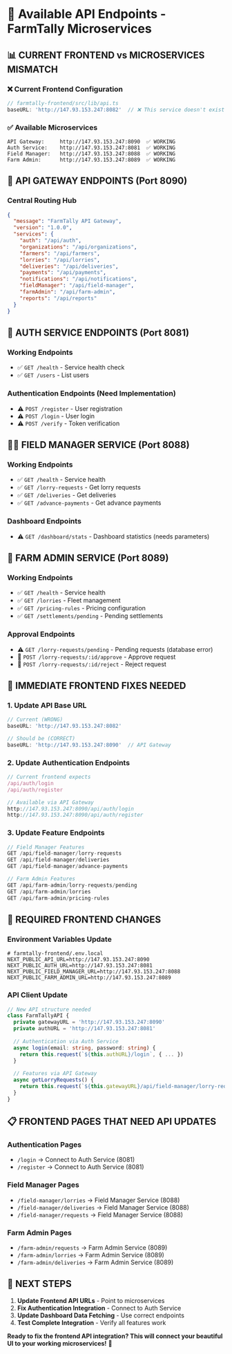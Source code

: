 # 🔗 Available API Endpoints - FarmTally Microservices

## 📊 **CURRENT FRONTEND vs MICROSERVICES MISMATCH**

### ❌ **Current Frontend Configuration**
```typescript
// farmtally-frontend/src/lib/api.ts
baseURL: 'http://147.93.153.247:8082'  // ❌ This service doesn't exist!
```

### ✅ **Available Microservices**
```
API Gateway:     http://147.93.153.247:8090  ✅ WORKING
Auth Service:    http://147.93.153.247:8081  ✅ WORKING  
Field Manager:   http://147.93.153.247:8088  ✅ WORKING
Farm Admin:      http://147.93.153.247:8089  ✅ WORKING
```

## 🎯 **API GATEWAY ENDPOINTS** (Port 8090)

### **Central Routing Hub**
```json
{
  "message": "FarmTally API Gateway",
  "version": "1.0.0",
  "services": {
    "auth": "/api/auth",
    "organizations": "/api/organizations", 
    "farmers": "/api/farmers",
    "lorries": "/api/lorries",
    "deliveries": "/api/deliveries",
    "payments": "/api/payments",
    "notifications": "/api/notifications",
    "fieldManager": "/api/field-manager",
    "farmAdmin": "/api/farm-admin",
    "reports": "/api/reports"
  }
}
```

## 🔐 **AUTH SERVICE ENDPOINTS** (Port 8081)

### **Working Endpoints**
- ✅ `GET /health` - Service health check
- ✅ `GET /users` - List users

### **Authentication Endpoints** (Need Implementation)
- ⚠️ `POST /register` - User registration
- ⚠️ `POST /login` - User login  
- ⚠️ `POST /verify` - Token verification

## 👨‍🌾 **FIELD MANAGER SERVICE** (Port 8088)

### **Working Endpoints**
- ✅ `GET /health` - Service health
- ✅ `GET /lorry-requests` - Get lorry requests
- ✅ `GET /deliveries` - Get deliveries
- ✅ `GET /advance-payments` - Get advance payments

### **Dashboard Endpoints**
- ⚠️ `GET /dashboard/stats` - Dashboard statistics (needs parameters)

## 🏢 **FARM ADMIN SERVICE** (Port 8089)

### **Working Endpoints**
- ✅ `GET /health` - Service health
- ✅ `GET /lorries` - Fleet management
- ✅ `GET /pricing-rules` - Pricing configuration
- ✅ `GET /settlements/pending` - Pending settlements

### **Approval Endpoints**
- ⚠️ `GET /lorry-requests/pending` - Pending requests (database error)
- 🔧 `POST /lorry-requests/:id/approve` - Approve request
- 🔧 `POST /lorry-requests/:id/reject` - Reject request

## 🚀 **IMMEDIATE FRONTEND FIXES NEEDED**

### **1. Update API Base URL**
```typescript
// Current (WRONG)
baseURL: 'http://147.93.153.247:8082'

// Should be (CORRECT)
baseURL: 'http://147.93.153.247:8090'  // API Gateway
```

### **2. Update Authentication Endpoints**
```typescript
// Current frontend expects
/api/auth/login
/api/auth/register

// Available via API Gateway
http://147.93.153.247:8090/api/auth/login
http://147.93.153.247:8090/api/auth/register
```

### **3. Update Feature Endpoints**
```typescript
// Field Manager Features
GET /api/field-manager/lorry-requests
GET /api/field-manager/deliveries
GET /api/field-manager/advance-payments

// Farm Admin Features  
GET /api/farm-admin/lorry-requests/pending
GET /api/farm-admin/lorries
GET /api/farm-admin/pricing-rules
```

## 🔧 **REQUIRED FRONTEND CHANGES**

### **Environment Variables Update**
```env
# farmtally-frontend/.env.local
NEXT_PUBLIC_API_URL=http://147.93.153.247:8090
NEXT_PUBLIC_AUTH_URL=http://147.93.153.247:8081
NEXT_PUBLIC_FIELD_MANAGER_URL=http://147.93.153.247:8088
NEXT_PUBLIC_FARM_ADMIN_URL=http://147.93.153.247:8089
```

### **API Client Update**
```typescript
// New API structure needed
class FarmTallyAPI {
  private gatewayURL = 'http://147.93.153.247:8090'
  private authURL = 'http://147.93.153.247:8081'
  
  // Authentication via Auth Service
  async login(email: string, password: string) {
    return this.request(`${this.authURL}/login`, { ... })
  }
  
  // Features via API Gateway
  async getLorryRequests() {
    return this.request(`${this.gatewayURL}/api/field-manager/lorry-requests`)
  }
}
```

## 📋 **FRONTEND PAGES THAT NEED API UPDATES**

### **Authentication Pages**
- `/login` → Connect to Auth Service (8081)
- `/register` → Connect to Auth Service (8081)

### **Field Manager Pages**
- `/field-manager/lorries` → Field Manager Service (8088)
- `/field-manager/deliveries` → Field Manager Service (8088)
- `/field-manager/requests` → Field Manager Service (8088)

### **Farm Admin Pages**
- `/farm-admin/requests` → Farm Admin Service (8089)
- `/farm-admin/lorries` → Farm Admin Service (8089)
- `/farm-admin/deliveries` → Farm Admin Service (8089)

## 🎯 **NEXT STEPS**

1. **Update Frontend API URLs** - Point to microservices
2. **Fix Authentication Integration** - Connect to Auth Service
3. **Update Dashboard Data Fetching** - Use correct endpoints
4. **Test Complete Integration** - Verify all features work

**Ready to fix the frontend API integration? This will connect your beautiful UI to your working microservices!** 🚀